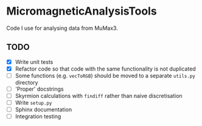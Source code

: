  # MicromagneticAnalysisTools

Code I use for analysing data from MuMax3.


## TODO

- [x] Write unit tests
- [x] Refactor code so that code with the same functionality is not duplicated
- [ ] Some functions (e.g. `vecToRGB`) should be moved to a separate `utils.py` directory
- [ ] 'Proper' docstrings
- [ ] Skyrmion calculations with `findiff` rather than naive discretisation
- [ ] Write `setup.py`
- [ ] Sphinx documentation
- [ ] Integration testing